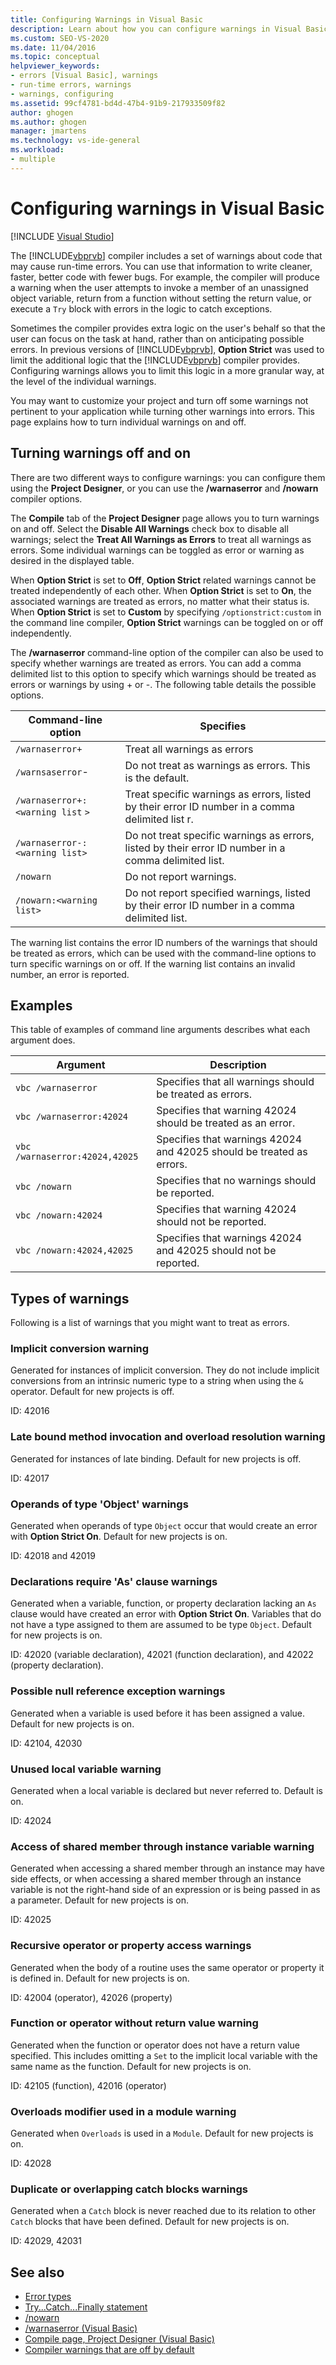 ```yaml
---
title: Configuring Warnings in Visual Basic
description: Learn about how you can configure warnings in Visual Basic which, in turn, will help you write cleaner, faster, better code with fewer bugs.
ms.custom: SEO-VS-2020
ms.date: 11/04/2016
ms.topic: conceptual
helpviewer_keywords:
- errors [Visual Basic], warnings
- run-time errors, warnings
- warnings, configuring
ms.assetid: 99cf4781-bd4d-47b4-91b9-217933509f82
author: ghogen
ms.author: ghogen
manager: jmartens
ms.technology: vs-ide-general
ms.workload:
- multiple
---
```

# Configuring warnings in Visual Basic

 [!INCLUDE [Visual Studio](~/includes/applies-to-version/vs-not-mac.md)]

The [!INCLUDE[vbprvb](../code-quality/includes/vbprvb_md.md)] compiler includes a set of warnings about code that may cause run-time errors. You can use that information to write cleaner, faster, better code with fewer bugs. For example, the compiler will produce a warning when the user attempts to invoke a member of an unassigned object variable, return from a function without setting the return value, or execute a `Try` block with errors in the logic to catch exceptions.

Sometimes the compiler provides extra logic on the user's behalf so that the user can focus on the task at hand, rather than on anticipating possible errors. In previous versions of [!INCLUDE[vbprvb](../code-quality/includes/vbprvb_md.md)], **Option Strict** was used to limit the additional logic that the [!INCLUDE[vbprvb](../code-quality/includes/vbprvb_md.md)] compiler provides. Configuring warnings allows you to limit this logic in a more granular way, at the level of the individual warnings.

You may want to customize your project and turn off some warnings not pertinent to your application while turning other warnings into errors. This page explains how to turn individual warnings on and off.

## Turning warnings off and on
There are two different ways to configure warnings: you can configure them using the **Project Designer**, or you can use the **/warnaserror** and **/nowarn** compiler options.

The **Compile** tab of the **Project Designer** page allows you to turn warnings on and off. Select the **Disable All Warnings** check box to disable all warnings; select the **Treat All Warnings as Errors** to treat all warnings as errors. Some individual warnings can be toggled as error or warning as desired in the displayed table.

When **Option Strict** is set to **Off**, **Option Strict** related warnings cannot be treated independently of each other. When **Option Strict** is set to **On**, the associated warnings are treated as errors, no matter what their status is. When **Option Strict** is set to **Custom** by specifying `/optionstrict:custom` in the command line compiler, **Option Strict** warnings can be toggled on or off independently.

The **/warnaserror** command-line option of the compiler can also be used to specify whether warnings are treated as errors. You can add a comma delimited list to this option to specify which warnings should be treated as errors or warnings by using + or -. The following table details the possible options.

|Command-line option|Specifies|
| - |---------------|
|`/warnaserror+`|Treat all warnings as errors|
|`/warnsaserror`-|Do not treat as warnings as errors. This is the default.|
|`/warnaserror+:<warning list` `>`|Treat specific warnings as errors, listed by their error ID number in a comma delimited list r.|
|`/warnaserror-:<warning list>`|Do not treat specific warnings as errors, listed by their error ID number in a comma delimited list.|
|`/nowarn`|Do not report warnings.|
|`/nowarn:<warning list>`|Do not report specified warnings, listed by their error ID number in a comma delimited list.|

The warning list contains the error ID numbers of the warnings that should be treated as errors, which can be used with the command-line options to turn specific warnings on or off. If the warning list contains an invalid number, an error is reported.

## Examples
This table of examples of command line arguments describes what each argument does.

|Argument|Description|
|--------------|-----------------|
|`vbc /warnaserror`|Specifies that all warnings should be treated as errors.|
|`vbc /warnaserror:42024`|Specifies that warning 42024 should be treated as an error.|
|`vbc /warnaserror:42024,42025`|Specifies that warnings 42024 and 42025 should be treated as errors.|
|`vbc /nowarn`|Specifies that no warnings should be reported.|
|`vbc /nowarn:42024`|Specifies that warning 42024 should not be reported.|
|`vbc /nowarn:42024,42025`|Specifies that warnings 42024 and 42025 should not be reported.|

## Types of warnings
Following is a list of warnings that you might want to treat as errors.

### Implicit conversion warning
Generated for instances of implicit conversion. They do not include implicit conversions from an intrinsic numeric type to a string when using the `&` operator. Default for new projects is off.

ID: 42016

### Late bound method invocation and overload resolution warning
Generated for instances of late binding. Default for new projects is off.

ID: 42017

### Operands of type 'Object' warnings
Generated when operands of type `Object` occur that would create an error with **Option Strict On**. Default for new projects is on.

ID: 42018 and 42019

### Declarations require 'As' clause warnings
Generated when a variable, function, or property declaration lacking an `As` clause would have created an error with **Option Strict On**. Variables that do not have a type assigned to them are assumed to be type `Object`. Default for new projects is on.

ID: 42020 (variable declaration), 42021 (function declaration), and 42022 (property declaration).

### Possible null reference exception warnings
Generated when a variable is used before it has been assigned a value. Default for new projects is on.

ID: 42104, 42030

### Unused local variable warning
Generated when a local variable is declared but never referred to. Default is on.

ID: 42024

### Access of shared member through instance variable warning
Generated when accessing a shared member through an instance may have side effects, or when accessing a shared member through an instance variable is not the right-hand side of an expression or is being passed in as a parameter. Default for new projects is on.

ID: 42025

### Recursive operator or property access warnings
Generated when the body of a routine uses the same operator or property it is defined in. Default for new projects is on.

ID: 42004 (operator), 42026 (property)

### Function or operator without return value warning
Generated when the function or operator does not have a return value specified. This includes omitting a `Set` to the implicit local variable with the same name as the function. Default for new projects is on.

ID: 42105 (function), 42016 (operator)

### Overloads modifier used in a module warning
Generated when `Overloads` is used in a `Module`. Default for new projects is on.

ID: 42028

### Duplicate or overlapping catch blocks warnings
Generated when a `Catch` block is never reached due to its relation to other `Catch` blocks that have been defined. Default for new projects is on.

ID: 42029, 42031

## See also

- [Error types](/dotnet/visual-basic/programming-guide/language-features/error-types)
- [Try...Catch...Finally statement](/dotnet/visual-basic/language-reference/statements/try-catch-finally-statement)
- [/nowarn](/dotnet/visual-basic/reference/command-line-compiler/nowarn)
- [/warnaserror (Visual Basic)](/dotnet/visual-basic/reference/command-line-compiler/warnaserror)
- [Compile page, Project Designer (Visual Basic)](../ide/reference/compile-page-project-designer-visual-basic.md)
- [Compiler warnings that are off by default](/cpp/preprocessor/compiler-warnings-that-are-off-by-default)
